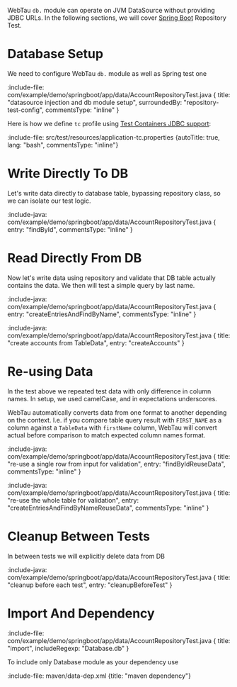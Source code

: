 WebTau `db.` module can operate on JVM DataSource without providing JDBC URLs.
In the following sections, we will cover [Spring Boot](https://spring.io/projects/spring-boot) Repository Test.

# Database Setup

We need to configure WebTau `db.` module as well as Spring test one

:include-file: com/example/demo/springboot/app/data/AccountRepositoryTest.java {
  title: "datasource injection and db module setup",
  surroundedBy: "repository-test-config",
  commentsType: "inline"
}

Here is how we define `tc` profile using [Test Containers JDBC support](https://www.testcontainers.org/modules/databases/jdbc/):

:include-file: src/test/resources/application-tc.properties {autoTitle: true, lang: "bash", commentsType: "inline"}

# Write Directly To DB 

Let's write data directly to database table, bypassing repository class, so we can isolate our test logic.

:include-java: com/example/demo/springboot/app/data/AccountRepositoryTest.java {
  entry: "findById",
  commentsType: "inline"
}

# Read Directly From DB

Now let's write data using repository and validate that DB table actually contains the data.
We then will test a simple query by last name.

:include-java: com/example/demo/springboot/app/data/AccountRepositoryTest.java {
  entry: "createEntriesAndFindByName",
  commentsType: "inline"
}

:include-java: com/example/demo/springboot/app/data/AccountRepositoryTest.java {
  title: "create accounts from TableData",
  entry: "createAccounts"
}

# Re-using Data 

In the test above we repeated test data with only difference in column names. In setup, we used camelCase, and in expectations underscores. 

WebTau automatically converts data from one format to another depending on the context. 
I.e. if you compare table query result with `FIRST_NAME` as a column against a `TableData` with `firstName` column, 
WebTau will convert actual before comparison to match expected column names format.

:include-java: com/example/demo/springboot/app/data/AccountRepositoryTest.java {
  title: "re-use a single row from input for validation",
  entry: "findByIdReuseData",
  commentsType: "inline"
}

:include-java: com/example/demo/springboot/app/data/AccountRepositoryTest.java {
  title: "re-use the whole table for validation",
  entry: "createEntriesAndFindByNameReuseData",
  commentsType: "inline"
}

# Cleanup Between Tests

In between tests we will explicitly delete data from DB

:include-java: com/example/demo/springboot/app/data/AccountRepositoryTest.java {
  title: "cleanup before each test",
  entry: "cleanupBeforeTest"
}

# Import And Dependency

:include-file: com/example/demo/springboot/app/data/AccountRepositoryTest.java {
  title: "import",
  includeRegexp: "Database.db"
}

To include only Database module as your dependency use

:include-file: maven/data-dep.xml {title: "maven dependency"}

